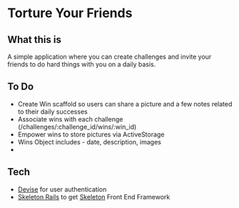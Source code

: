 # Torture Your Friends

## What this is

A simple application where you can create challenges and invite your friends to do hard things with you on a daily basis.

## To Do

- Create Win scaffold so users can share a picture and a few notes related to their daily successes
- Associate wins with each challenge (/challenges/:challenge_id/wins/:win_id)
- Empower wins to store pictures via ActiveStorage
- Wins Object includes - date, description, images
- 

## Tech

- [Devise](https://github.com/heartcombo/devise) for user authentication
- [Skeleton Rails](https://github.com/helios-technologies/skeleton-rails) to get [Skeleton](http://getskeleton.com/) Front End Framework
